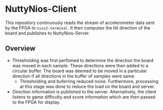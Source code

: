# NuttyNios-Client

This repository continuously reads the stream of accelerometer data sent by the FPGA to `nios2-terminal`. It then computes the tilt direction of the board and publishes to NuttyNios-Server.

## Overview
- Thresholding was first perfomed to determine the direction the board was moved in each sample. These directions were then added to a circular buffer. The board was deemed to be moved in a particular direction if all directions in the buffer of samples were same. 
    - Thresholding and buferring reduced noise. Furthermore, processing at this stage was done to reduce the load on the board and server.
- Direction information is published to the server. Alternatively, the client listens to game difficulty and score information which are then passed to the FPGA for display.
